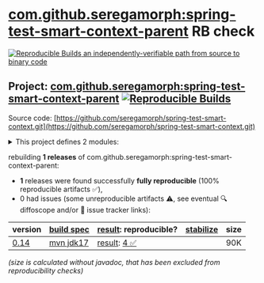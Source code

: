 [com.github.seregamorph:spring-test-smart-context-parent](https://central.sonatype.com/artifact/com.github.seregamorph/spring-test-smart-context-parent/versions) RB check
=======

[![Reproducible Builds](https://reproducible-builds.org/images/logos/rb.svg) an independently-verifiable path from source to binary code](https://reproducible-builds.org/)

## Project: [com.github.seregamorph:spring-test-smart-context-parent](https://central.sonatype.com/artifact/com.github.seregamorph/spring-test-smart-context-parent/versions) [![Reproducible Builds](https://img.shields.io/endpoint?url=https://raw.githubusercontent.com/jvm-repo-rebuild/reproducible-central/master/content/com/github/seregamorph/spring-test-smart-context/badge.json)](https://github.com/jvm-repo-rebuild/reproducible-central/blob/master/content/com/github/seregamorph/spring-test-smart-context/README.md)

Source code: [https://github.com/seregamorph/spring-test-smart-context.git](https://github.com/seregamorph/spring-test-smart-context.git)

<details><summary>This project defines 2 modules:</summary>

* [com.github.seregamorph:spring-test-smart-context](https://central.sonatype.com/artifact/com.github.seregamorph/spring-test-smart-context/overview)
* [com.github.seregamorph:spring-test-smart-context-parent](https://central.sonatype.com/artifact/com.github.seregamorph/spring-test-smart-context-parent/overview)
</details>

rebuilding **1 releases** of com.github.seregamorph:spring-test-smart-context-parent:
- **1** releases were found successfully **fully reproducible** (100% reproducible artifacts :white_check_mark:),
- 0 had issues (some unreproducible artifacts :warning:, see eventual :mag: diffoscope and/or :memo: issue tracker links):

| version | [build spec](/BUILDSPEC.md) | [result](https://reproducible-builds.org/docs/jvm/): reproducible? | [stabilize](https://github.com/google/oss-rebuild/blob/main/cmd/stabilize/README.md) | size |
| -- | --------- | ------ | ------ | -- |
| [0.14](https://central.sonatype.com/artifact/com.github.seregamorph/spring-test-smart-context-parent/0.14/pom) | [mvn jdk17](spring-test-smart-context-0.14.buildspec) | [result](spring-test-smart-context-parent-0.14.buildinfo): [4 :white_check_mark: ](spring-test-smart-context-parent-0.14.buildcompare) | | 90K |

<i>(size is calculated without javadoc, that has been excluded from reproducibility checks)</i>
